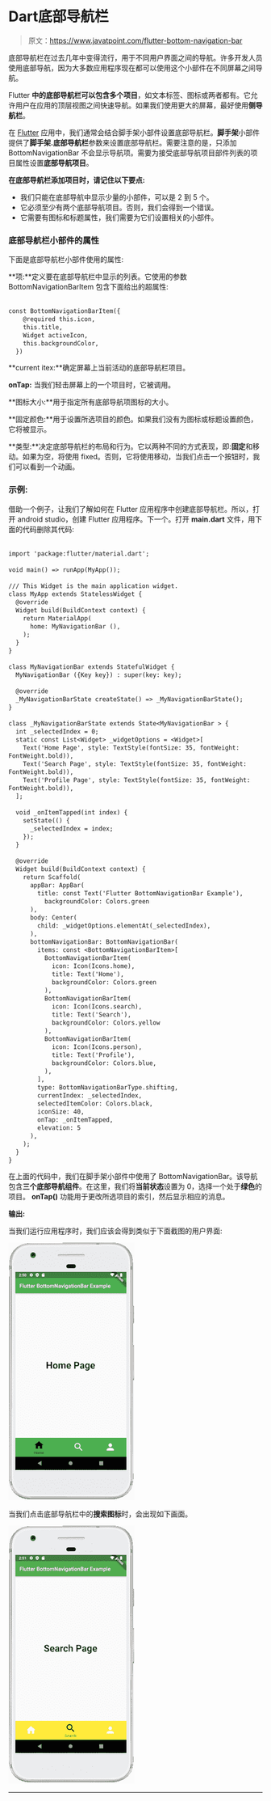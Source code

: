 # Dart底部导航栏

> 原文：<https://www.javatpoint.com/flutter-bottom-navigation-bar>

底部导航栏在过去几年中变得流行，用于不同用户界面之间的导航。许多开发人员使用底部导航，因为大多数应用程序现在都可以使用这个小部件在不同屏幕之间导航。

Flutter **中的底部导航栏可以包含多个项目**，如文本标签、图标或两者都有。它允许用户在应用的顶层视图之间快速导航。如果我们使用更大的屏幕，最好使用**侧导航栏**。

在 [Flutter](https://www.javatpoint.com/flutter) 应用中，我们通常会结合脚手架小部件设置底部导航栏。**脚手架**小部件提供了**脚手架.底部导航栏**参数来设置底部导航栏。需要注意的是，只添加 BottomNavigationBar 不会显示导航项。需要为接受底部导航项目部件列表的项目属性设置**底部导航项目**。

**在底部导航栏添加项目时，请记住以下要点:**

*   我们只能在底部导航中显示少量的小部件，可以是 2 到 5 个。
*   它必须至少有两个底部导航项目。否则，我们会得到一个错误。
*   它需要有图标和标题属性，我们需要为它们设置相关的小部件。

### 底部导航栏小部件的属性

下面是底部导航栏小部件使用的属性:

**项:**定义要在底部导航栏中显示的列表。它使用的参数 BottomNavigationBarItem 包含下面给出的超属性:

```

const BottomNavigationBarItem({
    @required this.icon,
    this.title,
    Widget activeIcon,
    this.backgroundColor,
  }) 

```

**current itex:**确定屏幕上当前活动的底部导航栏项目。

**onTap:** 当我们轻击屏幕上的一个项目时，它被调用。

**图标大小:**用于指定所有底部导航项图标的大小。

**固定颜色:**用于设置所选项目的颜色。如果我们没有为图标或标题设置颜色，它将被显示。

**类型:**决定底部导航栏的布局和行为。它以两种不同的方式表现，即:**固定**和移动。如果为空，将使用 fixed。否则，它将使用移动，当我们点击一个按钮时，我们可以看到一个动画。

### 示例:

借助一个例子，让我们了解如何在 Flutter 应用程序中创建底部导航栏。所以，打开 android studio，创建 Flutter 应用程序。下一个。打开 **main.dart** 文件，用下面的代码删除其代码:

```

import 'package:flutter/material.dart';

void main() => runApp(MyApp());

/// This Widget is the main application widget.
class MyApp extends StatelessWidget {
  @override
  Widget build(BuildContext context) {
    return MaterialApp(
      home: MyNavigationBar (),
    );
  }
}

class MyNavigationBar extends StatefulWidget {
  MyNavigationBar ({Key key}) : super(key: key);

  @override
  _MyNavigationBarState createState() => _MyNavigationBarState();
}

class _MyNavigationBarState extends State<MyNavigationBar > {
  int _selectedIndex = 0;
  static const List<Widget> _widgetOptions = <Widget>[
    Text('Home Page', style: TextStyle(fontSize: 35, fontWeight: FontWeight.bold)),
    Text('Search Page', style: TextStyle(fontSize: 35, fontWeight: FontWeight.bold)),
    Text('Profile Page', style: TextStyle(fontSize: 35, fontWeight: FontWeight.bold)),
  ];

  void _onItemTapped(int index) {
    setState(() {
      _selectedIndex = index;
    });
  }

  @override
  Widget build(BuildContext context) {
    return Scaffold(
      appBar: AppBar(
        title: const Text('Flutter BottomNavigationBar Example'),
          backgroundColor: Colors.green
      ),
      body: Center(
        child: _widgetOptions.elementAt(_selectedIndex),
      ),
      bottomNavigationBar: BottomNavigationBar(
        items: const <BottomNavigationBarItem>[
          BottomNavigationBarItem(
            icon: Icon(Icons.home),
            title: Text('Home'),
            backgroundColor: Colors.green
          ),
          BottomNavigationBarItem(
            icon: Icon(Icons.search),
            title: Text('Search'),
            backgroundColor: Colors.yellow
          ),
          BottomNavigationBarItem(
            icon: Icon(Icons.person),
            title: Text('Profile'),
            backgroundColor: Colors.blue,
          ),
        ],
        type: BottomNavigationBarType.shifting,
        currentIndex: _selectedIndex,
        selectedItemColor: Colors.black,
        iconSize: 40,
        onTap: _onItemTapped,
        elevation: 5
      ),
    );
  }
}

```

在上面的代码中，我们在脚手架小部件中使用了 BottomNavigationBar。该导航包含**三个底部导航组件**。在这里，我们将**当前状态**设置为 0，选择一个处于**绿色**的项目。 **onTap()** 功能用于更改所选项目的索引，然后显示相应的消息。

**输出:**

当我们运行应用程序时，我们应该会得到类似于下面截图的用户界面:

![Flutter Bottom Navigation Bar](img/6716a6e0669432391cdb9a98acb4247f.png)

当我们点击底部导航栏中的**搜索图标**时，会出现如下画面。

![Flutter Bottom Navigation Bar](img/983c5aa237dc273f2e4899a0851c2a42.png)

* * *